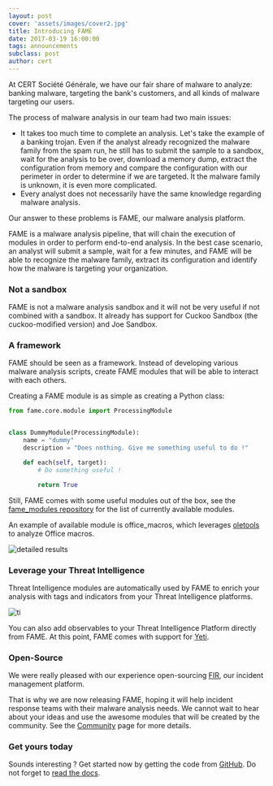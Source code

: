 ```yaml
---
layout: post
cover: 'assets/images/cover2.jpg'
title: Introducing FAME
date: 2017-03-19 16:00:00
tags: announcements
subclass: post
author: cert
---
```


At CERT Société Générale, we have our fair share of malware to analyze: banking malware, targeting the bank's customers, and all kinds of malware targeting our users.

The process of malware analysis in our team had two main issues:

* It takes too much time to complete an analysis. Let's take the example of a banking trojan. Even if the analyst already recognized the malware family from the spam run, he still has to submit the sample to a sandbox, wait for the analysis to be over, download a memory dump, extract the configuration from memory and compare the configuration with our perimeter in order to determine if we are targeted. It the malware family is unknown, it is even more complicated.
* Every analyst does not necessarily have the same knowledge regarding malware analysis.

Our answer to these problems is FAME, our malware analysis platform.

<!--more-->

FAME is a malware analysis pipeline, that will chain the execution of modules in order to perform end-to-end analysis. In the best case scenario, an analyst will submit a sample, wait for a few minutes, and FAME will be able to recognize the malware family, extract its configuration and identify how the malware is targeting your organization.

### Not a sandbox

FAME is not a malware analysis sandbox and it will not be very useful if not combined with a sandbox. It already has support for Cuckoo Sandbox (the cuckoo-modified version) and Joe Sandbox.

### A framework

FAME should be seen as a framework. Instead of developing various malware analysis scripts, create FAME modules that will be able to interact with each others.

Creating a FAME module is as simple as creating a Python class:

```python
from fame.core.module import ProcessingModule


class DummyModule(ProcessingModule):
    name = "dummy"
    description = "Does nothing. Give me something useful to do !"

    def each(self, target):
        # Do something useful !

        return True
```

Still, FAME comes with some useful modules out of the box, see the [fame_modules repository](https://github.com/certsocietegenerale/fame_modules) for the list of currently available modules.

An example of available module is office_macros, which leverages [oletools](https://github.com/decalage2/oletools) to analyze Office macros.

![detailed results](/fame/assets/images/screenshots/fame_detailed_results.png "Office Macros")

### Leverage your Threat Intelligence

Threat Intelligence modules are automatically used by FAME to enrich your analysis with tags and indicators from your Threat Intelligence platforms.

![ti](/fame/assets/images/screenshots/fame_ti.png "TI is awesome")

You can also add observables to your Threat Intelligence Platform directly from FAME. At this point, FAME comes with support for [Yeti](https://yeti-platform.github.io/).

### Open-Source

We were really pleased with our experience open-sourcing [FIR](https://github.com/certsocietegenerale/FIR), our incident management platform.

That is why we are now releasing FAME, hoping it will help incident response teams with their malware analysis needs. We cannot wait to hear about your ideas and use the awesome modules that will be created by the community. See the [Community](FIXME) page for more details.

### Get yours today

Sounds interesting ? Get started now by getting the code from [GitHub](https://github.com/certsocietegenerale/fame). Do not forget to [read the docs](FIXME).
